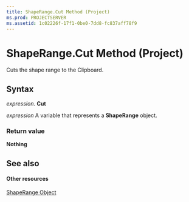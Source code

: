 ```yaml
---
title: ShapeRange.Cut Method (Project)
ms.prod: PROJECTSERVER
ms.assetid: 1c02226f-17f1-0be0-7dd8-fc837aff78f9
---
```



# ShapeRange.Cut Method (Project)
Cuts the shape range to the Clipboard.

## Syntax

 _expression_. **Cut**

 _expression_ A variable that represents a **ShapeRange** object.


### Return value

 **Nothing**


## See also


#### Other resources


[ShapeRange Object](shaperange-object-project.md)
